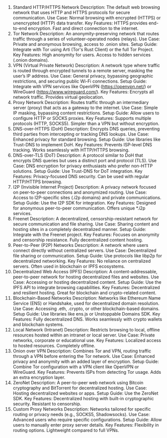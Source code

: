 1. Standard HTTP/HTTPS Network
Description: The default web browsing network that uses HTTP and HTTPS protocols for secure communication.
Use Case: Normal browsing with encrypted (HTTPS) or unencrypted (HTTP) data transfer.
Key Features:
HTTPS provides end-to-end encryption.
Fast and direct connection to the internet.
2. Tor Network
Description: An anonymity-preserving network that routes traffic through a series of volunteer-operated nodes (relays).
Use Case: Private and anonymous browsing, access to .onion sites.
Setup Guide: Integrate with Tor using Arti (Tor's Rust Client) or the full Tor Project.
Key Features:
High anonymity for users.
Access to hidden services (.onion domains).
3. VPN (Virtual Private Network)
Description: A network type where traffic is routed through encrypted tunnels to a remote server, masking the user’s IP address.
Use Case: General privacy, bypassing geographic restrictions, and securing public Wi-Fi connections.
Setup Guide: Integrate with VPN services like OpenVPN (https://openvpn.net/) or WireGuard (https://www.wireguard.com/).
Key Features:
Encrypts all network traffic.
Provides virtual geolocation.
4. Proxy Network
Description: Routes traffic through an intermediary server (proxy) that acts as a gateway to the internet.
Use Case: Simple IP masking, bypassing content restrictions.
Setup Guide: Allow users to configure HTTP or SOCKS proxies.
Key Features:
Supports multiple protocols (HTTP, SOCKS5).
Simpler than a VPN but without encryption.
5. DNS-over-HTTPS (DoH)
Description: Encrypts DNS queries, preventing third parties from intercepting or tracking DNS lookups.
Use Case: Enhanced privacy for standard browsing.
Setup Guide: Use libraries like Trust-DNS to implement DoH.
Key Features:
Prevents ISP-level DNS tracking.
Works seamlessly with HTTP/HTTPS browsing.
6. DNS-over-TLS (DoT)
Description: A protocol similar to DoH that encrypts DNS queries but uses a distinct port and protocol (TLS).
Use Case: DNS encryption for privacy enthusiasts who prefer non-HTTP solutions.
Setup Guide: Use Trust-DNS for DoT integration.
Key Features:
Privacy-focused DNS security.
Can be used with regular HTTP/HTTPS browsing.
7. I2P (Invisible Internet Project)
Description: A privacy network focused on peer-to-peer connections and anonymized routing.
Use Case: Access to I2P-specific sites (.i2p domains) and private communications.
Setup Guide: Use the I2P SDK for integration.
Key Features:
Designed for anonymous peer-to-peer communication.
Offers unique *.i2p services.
8. Freenet
Description: A decentralized, censorship-resistant network for secure communication and file sharing.
Use Case: Sharing content and hosting sites in a completely decentralized manner.
Setup Guide: Integrate with the Freenet project.
Key Features:
Focuses on anonymity and censorship resistance.
Fully decentralized content hosting.
9. Peer-to-Peer (P2P) Networks
Description: A network where users connect directly without centralized servers.
Use Case: Decentralized file sharing or communication.
Setup Guide: Use protocols like libp2p for decentralized networking.
Key Features:
No reliance on centralized servers.
Often used in blockchain or IPFS ecosystems.
10. Decentralized Web Access (IPFS)
Description: A content-addressable, peer-to-peer network for hosting decentralized files and websites.
Use Case: Accessing or hosting decentralized content.
Setup Guide: Use the IPFS API to integrate browsing capabilities.
Key Features:
Decentralized and resilient hosting.
Great for blockchain and crypto-related content.
11. Blockchain-Based Networks
Description: Networks like Ethereum Name Service (ENS) or Handshake, used for decentralized domain resolution.
Use Case: Accessing .eth, .crypto, or other blockchain-based domains.
Setup Guide: Use libraries like ens.js or Unstoppable Domains SDK.
Key Features:
Fully decentralized DNS.
Works seamlessly with crypto wallets and blockchain systems.
12. Local Network (Intranet)
Description: Restricts browsing to local, offline resources hosted within an intranet or local server.
Use Case: Private networks, corporate or educational use.
Key Features:
Localized access to hosted resources.
Completely offline.
13. Onion over VPN
Description: Combines Tor and VPN, routing traffic through a VPN before entering the Tor network.
Use Case: Enhanced privacy and anonymity with an added layer of encryption.
Setup Guide: Combine Tor configuration with a VPN client like OpenVPN or WireGuard.
Key Features:
Prevents ISPs from detecting Tor usage.
Adds an extra encryption layer.
14. ZeroNet
Description: A peer-to-peer web network using Bitcoin cryptography and BitTorrent for decentralized hosting.
Use Case: Hosting decentralized websites or apps.
Setup Guide: Use the ZeroNet SDK.
Key Features:
Decentralized hosting with built-in cryptographic security.
Resistant to censorship.
15. Custom Proxy Networks
Description: Networks tailored for specific routing or privacy needs (e.g., SOCKS5, Shadowsocks).
Use Case: Advanced users who require specific configurations.
Setup Guide: Allow users to manually enter proxy server details.
Key Features:
Flexibility in routing options.
Lightweight compared to full VPNs.